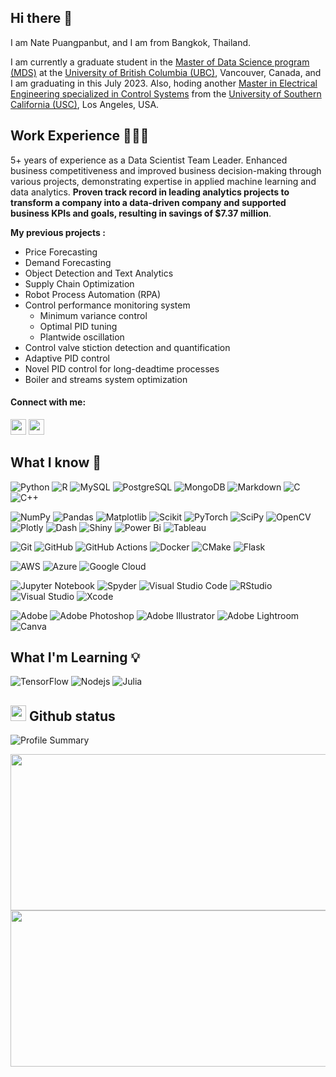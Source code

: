 ## Hi there 👋
I am Nate Puangpanbut, and I am from Bangkok, Thailand.

I am currently a graduate student in the [Master of Data Science program (MDS)](https://masterdatascience.ubc.ca/programs/vancouver) at the [University of British Columbia (UBC)](https://www.ubc.ca/), Vancouver, Canada, and I am graduating in this July 2023.
Also, hoding another [Master in Electrical Engineering specialized in Control Systems](https://minghsiehece.usc.edu/) from the [University of Southern California (USC)](https://www.usc.edu/), Los Angeles, USA.

## Work Experience 🧑🏻‍💻
5+ years of experience as a Data Scientist Team Leader. Enhanced business competitiveness and improved business decision-making through various projects, demonstrating expertise in applied machine learning and data analytics. **Proven track record in leading analytics projects to transform a company into a data-driven company and supported business KPIs and goals, resulting in savings of $7.37 million**.

**My previous projects :**
- Price Forecasting
- Demand Forecasting
- Object Detection and Text Analytics
- Supply Chain Optimization
- Robot Process Automation (RPA)
- Control performance monitoring system
  - Minimum variance control
  - Optimal PID tuning
  - Plantwide oscillation
- Control valve stiction detection and quantification
- Adaptive PID control
- Novel PID control for long-deadtime processes
- Boiler and streams system optimization

<h4 align="left">Connect with me:</h4>
<p><a href="https://www.linkedin.com/in/suraporn/" target="_blank"><img src="https://img.shields.io/badge/-LinkedIn-0e76a8?style=for-the-badge&amp;logo=Linkedin&amp;logoColor=white" style="height:25px" /></a> <a href="https://medium.com/@suraporn83" target="_blank"><img src="https://img.shields.io/badge/Medium-12100E?style=for-the-badge&logo=medium&logoColor=white" style="height:25px" /></a></p>


## What I know 🧠

![Python](https://img.shields.io/badge/Python-3670A0?style=flat-square&logo=Python&logoColor=ffdd54)
![R](https://img.shields.io/badge/R-%23276DC3.svg?style=flat-square&logo=R&logoColor=white)
![MySQL](https://img.shields.io/badge/MySQL-%2300f.svg?style=flat-square&logo=MySQL&logoColor=white)
![PostgreSQL](https://img.shields.io/badge/-PostgreSQL-336791?style=flat-square&logo=postgresql&logoColor=white)
![MongoDB](https://img.shields.io/badge/-MongoDB-47A248?style=flat-square&logo=mongodb&logoColor=white)
![Markdown](https://img.shields.io/badge/Markdown-%23000000.svg?style=flat-square&logo=Markdown&logoColor=white)
![C](https://img.shields.io/badge/c-%2300599C.svg?style=flat-square&logo=c&logoColor=white)
![C++](https://img.shields.io/badge/c++-%2300599C.svg?style=flat-square&logo=c%2B%2B&logoColor=white)

![NumPy](https://img.shields.io/badge/numpy-%23013243.svg?style=flat-square&logo=numpy&logoColor=white)
![Pandas](https://img.shields.io/badge/pandas-%23150458.svg?style=flat-square&logo=pandas&logoColor=white)
![Matplotlib](https://img.shields.io/badge/Matplotlib-%23ffffff.svg?style=flat-square&logo=Matplotlib&logoColor=black)
![Scikit](https://img.shields.io/badge/scikit_learn-F7931E?style=flat-square&logo=scikit-learn&logoColor=white)
![PyTorch](https://img.shields.io/badge/PyTorch-%23EE4C2C.svg?style=flat-square&logo=PyTorch&logoColor=white)
![SciPy](https://img.shields.io/badge/SciPy-%230C55A5.svg?style=flat-square&logo=scipy&logoColor=%white)
![OpenCV](https://img.shields.io/badge/opencv-%23white.svg?style=flat-square&logo=opencv&logoColor=white)
![Plotly](https://img.shields.io/badge/Plotly-%233F4F75.svg?style=flat-square&logo=plotly&logoColor=white)
![Dash](https://img.shields.io/badge/Dash-008DE4?style=flat-square&logo=dash&logoColor=white)
![Shiny](https://img.shields.io/badge/Shiny-blue?style=flat-square&logo=RStudio&logoColor=white)
![Power Bi](https://img.shields.io/badge/power_bi-F2C811?style=flat-square&logo=powerbi&logoColor=black)
![Tableau](https://img.shields.io/badge/Tableau-E97627?style=flat-square&logo=Tableau&logoColor=white)
  
![Git](https://img.shields.io/badge/-Git-black?style=flat-square&logo=git)
![GitHub](https://img.shields.io/badge/-GitHub-181717?style=flat-square&logo=github)
![GitHub Actions](https://img.shields.io/badge/github%20actions-%232671E5.svg?style=for-the-badge&logo=githubactions&logoColor=white)
![Docker](https://img.shields.io/badge/-Docker-2496ED?style=flat-square&logo=docker&logoColor=white)
![CMake](https://img.shields.io/badge/CMake-%23008FBA.svg?style=flat-square&logo=cmake&logoColor=white)
![Flask](https://img.shields.io/badge/Flask-000000?style=flat-square&logo=flask&logoColor=white)

![AWS](https://img.shields.io/badge/AWS-%23FF9900.svg?style=flat-square&logo=amazon-aws&logoColor=white)
![Azure](https://img.shields.io/badge/azure-%230072C6.svg?style=flat-square&logo=microsoftazure&logoColor=white)
![Google Cloud](https://img.shields.io/badge/GoogleCloud-%234285F4.svg?style=flat-square&logo=google-cloud&logoColor=white)

![Jupyter Notebook](https://img.shields.io/badge/Jupyter-F37626.svg?style=flat-square&logo=Jupyter&logoColor=white)
![Spyder](https://img.shields.io/badge/Spyder-838485?style=flat-square&logo=spyder%20ide&logoColor=maroon)
![Visual Studio Code](https://img.shields.io/badge/-VSCode-007ACC?style=flat-square&logo=visual-studio-code&logoColor=white)
![RStudio](https://img.shields.io/badge/RStudio-4285F4?style=flat-square&logo=rstudio&logoColor=white)
![Visual Studio](https://img.shields.io/badge/Visual%20Studio-5C2D91.svg?style=flat-square&logo=visual-studio&logoColor=white)
![Xcode](https://img.shields.io/badge/Xcode-007ACC?style=flat-square&logo=Xcode&logoColor=white)

![Adobe](https://img.shields.io/badge/adobe-%23FF0000.svg?style=flat-square&logo=adobe&logoColor=white)
![Adobe Photoshop](https://img.shields.io/badge/adobe%20photoshop-%2331A8FF.svg?style=flat-square&logo=adobe%20photoshop&logoColor=white)
![Adobe Illustrator](https://img.shields.io/badge/adobe%20illustrator-%23FF9A00.svg?style=flat-square&logo=adobe%20illustrator&logoColor=white)
![Adobe Lightroom](https://img.shields.io/badge/Adobe%20Lightroom-31A8FF.svg?style=flat-square&logo=Adobe%20Lightroom&logoColor=white)
![Canva](https://img.shields.io/badge/Canva-%2300C4CC.svg?style=flat-square&logo=Canva&logoColor=white)

## What I'm Learning 💡

![TensorFlow](https://img.shields.io/badge/TensorFlow-%23FF6F00.svg?style=flat-square&logo=TensorFlow&logoColor=white)
![Nodejs](https://img.shields.io/badge/-Nodejs-339933?style=flat-square&logo=Node.js&logoColor=white)
![Julia](https://img.shields.io/badge/-Julia-9558B2?style=flat-square&logo=julia&logoColor=white)


## <img src="https://media.giphy.com/media/iY8CRBdQXODJSCERIr/giphy.gif" width="25"> Github status
![Profile Summary](https://github-profile-summary-cards.vercel.app/api/cards/profile-details?username=Suraporn&theme=nord_bright)
<p><img src="https://github-readme-stats.vercel.app/api?username=Suraporn&amp;show_icons=true" style="height:250px; width:520px" /> <img src="https://github-readme-stats.vercel.app/api/top-langs?username=Suraporn&amp;show_icons=true&amp;layout=compact" style="height:250px; width:520px" /></p>
